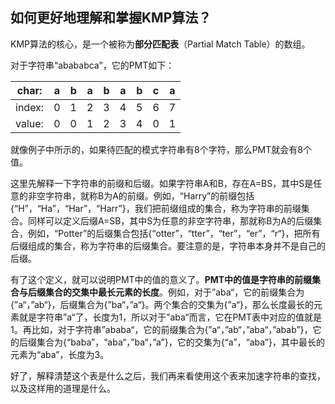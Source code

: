 ## 如何更好地理解和掌握KMP算法？

KMP算法的核心，是一个被称为**部分匹配表**（Partial Match Table）的数组。

对于字符串“abababca”，它的PMT如下：

| char: | a    | b    | a    | b    | a | b | c |a|
| ----- | ---- | ---- | ---- | ---- | ---- |---|---|---|
|index:| 0 | 1 | 2 | 3 | 4 | 5 |6|7|
|value:| 0 | 0 | 1 | 2 | 3 | 4 |0|1|

就像例子中所示的，如果待匹配的模式字符串有8个字符，那么PMT就会有8个值。

这里先解释一下字符串的前缀和后缀。如果字符串A和B，存在A=BS，其中S是任意的非空字符串，就称B为A的前缀。例如，“Harry”的前缀包括{“H”，“Ha”，“Har”，“Harr”}，我们把前缀组成的集合，称为字符串的前缀集合。同样可以定义后缀A=SB，其中S为任意的非空字符串，那就称B为A的后缀集合，例如，“Potter”的后缀集合包括{“otter”，“tter”，“ter”，“er”，“r“}，把所有后缀组成的集合，称为字符串的后缀集合。要注意的是，字符串本身并不是自己的后缀。

有了这个定义，就可以说明PMT中的值的意义了。**PMT中的值是字符串的前缀集合与后缀集合的交集中最长元素的长度**。例如，对于”aba“，它的前缀集合为{”a“，”ab“}，后缀集合为{”ba“，”a“}。两个集合的交集为{”a“}，那么长度最长的元素就是字符串”a“了，长度为1，所以对于”aba“而言，它在PMT表中对应的值就是1。再比如，对于字符串”ababa“，它的前缀集合为{”a“，”ab“，”aba“，”abab”}，它的后缀集合为{“baba”，“aba“，”ba“，”a”}，它的交集为{“a”，“aba”}，其中最长的元素为“aba”，长度为3。

好了，解释清楚这个表是什么之后，我们再来看使用这个表来加速字符串的查找，以及这样用的道理是什么。

